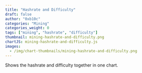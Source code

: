 ```yaml
---
title: "Hashrate and Difficulty"
draft: false
author: "0xb10c"
categories: "Mining"
categories_weight: 0
tags: ["mining", "hashrate", "difficulty"]
thumbnail: mining-hashrate-and-difficulty.png
chartJS: mining-hashrate-and-difficulty.js
images:
  - /img/chart-thumbnails/mining-hashrate-and-difficulty.png
---
```


Shows the hashrate and difficulty together in one chart.

<!--more-->
